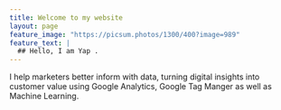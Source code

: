 ```yaml
---
title: Welcome to my website
layout: page
feature_image: "https://picsum.photos/1300/400?image=989"
feature_text: |
  ## Hello, I am Yap .
---
```


I help marketers better inform with data, turning digital insights into customer value using Google Analytics, Google Tag Manger as well as Machine Learning.
